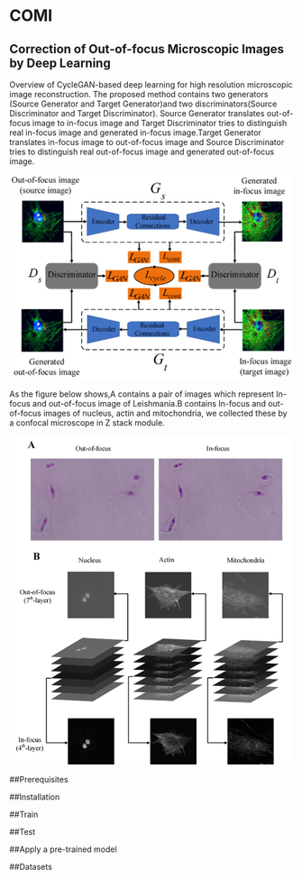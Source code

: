 # COMI
## Correction of Out-of-focus Microscopic Images by Deep Learning 

Overview of CycleGAN-based deep learning for high resolution microscopic image reconstruction. The proposed method contains two generators (Source Generator and Target Generator)and two discriminators(Source Discriminator and Target Discriminator). Source Generator translates out-of-focus image to in-focus image and Target Discriminator tries to distinguish real in-focus image and generated in-focus image.Target Generator translates in-focus image to out-of-focus image and Source Discriminator tries to distinguish real out-of-focus image and generated out-of-focus image.


![](https://github.com/jiangdat/COMI/raw/main/figure/figure2.png)




As the figure below shows,A contains a pair of images which represent In-focus and out-of-focus image of Leishmania.B contains In-focus and out-of-focus images of nucleus, actin and mitochondria, we collected these by a confocal microscope in Z stack module. 


![](https://github.com/jiangdat/COMI/raw/main/figure/figure1.png)


##Prerequisites

##Installation

##Train

##Test

##Apply a pre-trained model

##Datasets
